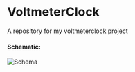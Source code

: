 # VoltmeterClock
A repository for my voltmeterclock project
#### Schematic:
![Schema](https://cdn.instructables.com/FFM/AODH/IF9T9SUY/FFMAODHIF9T9SUY.LARGE.jpg?auto=webp&frame=1&width=792&fit=bounds)